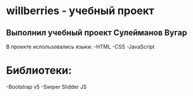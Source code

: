 # willberries - учебный проект 
## Выполнил учебный проект Сулейманов Вугар
 В проекте использовались языки:
-HTML
-CSS
-JavaScript
# Библиотеки: 
-Bootstrap v5
-Swiper Slidder JS
